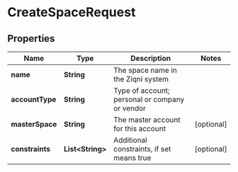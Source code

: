 

# CreateSpaceRequest


## Properties

Name | Type | Description | Notes
------------ | ------------- | ------------- | -------------
**name** | **String** | The space name in the Ziqni system | 
**accountType** | **String** | Type of account; personal or company or vendor | 
**masterSpace** | **String** | The master account for this account |  [optional]
**constraints** | **List&lt;String&gt;** | Additional constraints, if set means true |  [optional]



